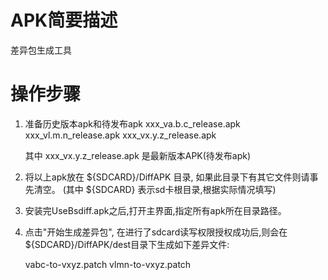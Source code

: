 # APK简要描述
 差异包生成工具

# 操作步骤
1. 准备历史版本apk和待发布apk 
    xxx_va.b.c_release.apk
    xxx_vl.m.n_release.apk
    xxx_vx.y.z_release.apk

   其中 xxx_vx.y.z_release.apk 是最新版本APK(待发布apk)

2. 将以上apk放在 ${SDCARD}/DiffAPK 目录, 如果此目录下有其它文件则请事先清空。
    (其中 ${SDCARD} 表示sd卡根目录,根据实际情况填写)

3. 安装完UseBsdiff.apk之后,打开主界面,指定所有apk所在目录路径。

4. 点击"开始生成差异包", 在进行了sdcard读写权限授权成功后,则会在 ${SDCARD}/DiffAPK/dest目录下生成如下差异文件:

    vabc-to-vxyz.patch
    vlmn-to-vxyz.patch

